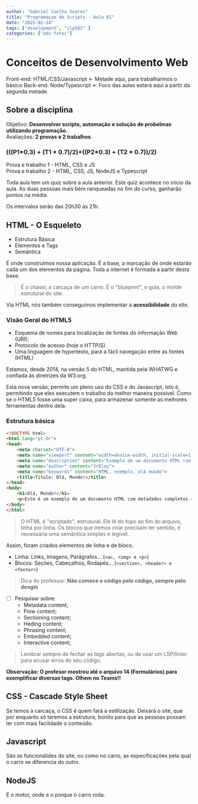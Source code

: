 ```yaml
---
author: "Gabriel Coelho Soares"
title: "Programaçao de Scripts - Aula 01"
date: "2025-02-14"
tags: ["development", "ilp502" ]
categories: ["ads-fatec"]
---
```


# Conceitos de Desenvolvimento Web

Front-end: HTML/CSS/Javascript <- Metade aqui, para trabalharmos o básico
Back-end: Node/Typescript <- Foco das aulas estará aqui a partir da
segunda metade.

## Sobre a disciplina

Objetivo: **Desenvolver scripts, automação e solução de probelmas
utilizando programação.** \
Avaliações: **2 provas e 2 trabalhos**.

### (((P1\*0.3) + (T1 \* 0.7)/2)+((P2\*0.3) + (T2 \* 0.7))/2)

Prova e trabalho 1 - HTML, CSS e JS \
Prova e trabalho 2 - HTML, CSS, JS, NodeJS e Typescript

Toda aula tem um quiz sobre a aula anterior. Este quiz acontece no início da aula.
As duas pessoas mais bem ranqueadas no fim do curso, ganharão pontos na média.

Os intervalos serão das 20h30 às 21h.

## HTML - O Esqueleto

- Estrutura Básica
- Elementos e Tags
- Semântica

É onde construímos nossa aplicação. É a base, a marcação de onde estarão
cada um dos elementos da página. Toda a internet é formada a partir desta
base.  

> É o chassi, a carcaça de um carro. É o "blueprint", o guia, o molde
estrutural do site.

Via HTML nós também conseguimos implementar a **acessibilidade** do site.

### Visão Geral do HTML5

- Esquema de nomes para localização de fontes do informação Web (URI);
- Protocolo de acesso (hoje o HTTP/S)
- Uma linguagem de hypertexto, para a fácil navegação entre as fontes (HTML)

Estamos, desde 2014, na versão 5 do HTML, mantida pela WHATWG e confiada
às diretrizes da W3.org.

Esta nova versão, permite um pleno uso do CSS e do Javascript, isto é,
permitindo que eles executem o trabalho da melhor maneira possível.
Como se o HTML5 fosse uma super caixa, para armazenar somente as
melhores ferramentas dentro dela.

### Estrutura básica

```html
<!DOCTYPE html>
<html lang="pt-br">
<head>
    <meta charset="UTF-8">
    <meta name="viewport" content="width=device-width, initial-scale=1.0">
    <meta name="description" content="Exemplo de um documento HTML com metadados completos">
    <meta name="author" content="JrEloy">
    <meta name="keywords" content="HTML, exemplo, olá mundo">
    <title>Titulo: Olá, Mundo!</title>
</head>
<body>
    <h1>Olá, Mundo!</h1>
    <p>Este é um exemplo de um documento HTML com metadados completos.</p>
</body>
</html>
```

> O HTML é "scriptado", estrutural. Ele lê do topo ao fim do arquivo,
linha por linha. Os blocos que iremos criar precisam ter sentido,
é necessária uma semântica simples e legível.

Assim, foram criados elementos de linha e de bloco.

- Linha: Links, Imagens, Parágrafos... (`<a>, <img> e <p>`)
- Blocos: Seções, Cabeçalhos, Rodapés... (`<section>, <header> e <footer>`)

> Dica do professor: **Não comece o código pelo código,
sempre pelo desgin**

- [ ] Pesquisar sobre:
  - Metadata content;
  - Flow content;
  - Sectioning content;
  - Heding content;
  - Phrasing content;
  - Embedded content;
  - Interactive content;

> Lembrar sempre de fechar as tags abertas, ou de usar um
LSP/linter para acusar erros do seu código.

**Observação: O profesor mostrou até o arquivo 14 (Formulários) para
exemplificar diversas tags. Olhem no Teams!!**

## CSS - Cascade Style Sheet

Se temos a carcaça, o CSS é quem fará a estilização. Deixará o site,
que por enquanto só teremos a estrutura, bonito para que as pessoas
possam ler com mais facilidade o conteúdo.

## Javascript

São as funcionalides do site, ou como no carro, as especificações
pela qual o carro se diferencia do outro.

## NodeJS

É o motor, onde e o porque o carro roda.
